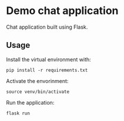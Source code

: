 # Demo chat application

Chat application built using Flask.

## Usage
Install the virtual environment with:
```
pip install -r requirements.txt
```
Activate the envorinment:
```
source venv/bin/activate
```
Run the application:
```
flask run
```